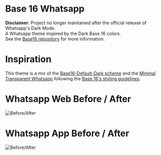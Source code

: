 # Base 16 Whatsapp
**Disclaimer**: Project no longer maintained after the official release of Whatsapp's Dark Mode.  
A Whatsapp theme inspired by the Dark Base 16 colors.  
See the [Base16 repository](https://github.com/chriskempson/base16) for more information.  

# Inspiration
This theme is a mix of the [Base16-Default-Dark scheme](https://github.com/chriskempson/base16-default-schemes) and the [Minimal Transparent Whatsapp](https://userstyles.org/styles/137361/minimal-transparent-whatsapp) following the [Base 16's styling guidelines](https://github.com/chriskempson/base16/blob/master/styling.md).  

# Whatsapp Web Before / After
![Before/After](https://i.imgur.com/s14iOT9.png)

# Whatsapp App Before / After
![Before/After](https://i.imgur.com/9fkysd1.png)
